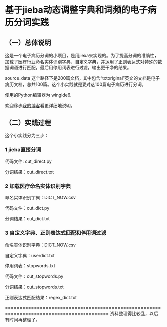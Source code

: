 # 基于jieba动态调整字典和词频的电子病历分词实践

## （一）总体说明

这是一个电子病历分词的小项目，是用jieba来实现的。为了提高分词的准确性，加载了医疗行业命名实体识别字典、自定义字典，并运用了正则表达式对特殊的数据词语进行匹配，最后用停用词表进行过滤，输出更干净的结果。

source_data 这个路径下是200篇文档，其中包含“txtoriginal”英文的文档是电子病历文档，总共100篇。这个小实践就是要对这100篇电子病历进行分词。

使用的Python编辑器为 wingide6.

欢迎移步[我的博客]()看更详细地说明。

## （二）实践过程

这个小实践分为三步：

### 1 jieba直接分词

代码文件: cut_direct.py

分词结果：cut_direct.txt

### 2 加载医疗命名实体识别字典

命名实体识别字典：DICT_NOW.csv

代码文件：cut_dict.py

分词结果：cut_dict.txt

### 3 自定义字典、正则表达式匹配和停用词过滤

命名实体识别字典：DICT_NOW.csv

自定义字典：userdict.txt

停用词表：stopwords.txt

代码文件：cut_stopwords.py

分词结果：cut_stopwords.txt

正则表达式匹配结果：regex_dict.txt

==========================================================================================
资料整理得比较乱，以后有时间再整理了。
